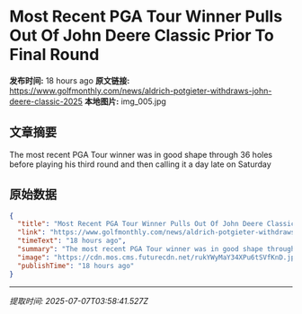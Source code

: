 # Most Recent PGA Tour Winner Pulls Out Of John Deere Classic Prior To Final Round

**发布时间:** 18 hours ago
**原文链接:** https://www.golfmonthly.com/news/aldrich-potgieter-withdraws-john-deere-classic-2025
**本地图片:** img_005.jpg

## 文章摘要

The most recent PGA Tour winner was in good shape through 36 holes before playing his third round and then calling it a day late on Saturday

## 原始数据

```json
{
  "title": "Most Recent PGA Tour Winner Pulls Out Of John Deere Classic Prior To Final Round",
  "link": "https://www.golfmonthly.com/news/aldrich-potgieter-withdraws-john-deere-classic-2025",
  "timeText": "18 hours ago",
  "summary": "The most recent PGA Tour winner was in good shape through 36 holes before playing his third round and then calling it a day late on Saturday",
  "image": "https://cdn.mos.cms.futurecdn.net/rukYWyMaY34XPu6tSVfKnD.jpg",
  "publishTime": "18 hours ago"
}
```

---
*提取时间: 2025-07-07T03:58:41.527Z*

